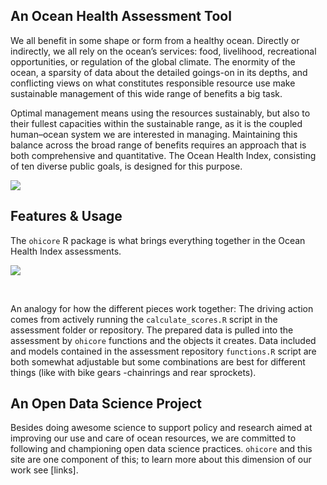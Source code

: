 
<!-- README.md is generated from README.Rmd. Please edit that file -->
<!-- Note: If any R/functions.R files are added or deleted this needs to be changed in the DESCRIPTION file, and the NEWS.md (changelog) file. -->
<!-- If changes are made to any of the R/functions.R (or other files), the following should be run: pkgdown::build_site() -->
An Ocean Health Assessment Tool
-------------------------------

We all benefit in some shape or form from a healthy ocean. Directly or indirectly, we all rely on the ocean’s services: food, livelihood, recreational opportunities, or regulation of the global climate. The enormity of the ocean, a sparsity of data about the detailed goings-on in its depths, and conflicting views on what constitutes responsible resource use make sustainable management of this wide range of benefits a big task.

Optimal management means using the resources sustainably, but also to their fullest capacities within the sustainable range, as it is the coupled human–ocean system we are interested in managing. Maintaining this balance across the broad range of benefits requires an approach that is both comprehensive and quantitative. The Ocean Health Index, consisting of ten diverse public goals, is designed for this purpose.

![](https://docs.google.com/drawings/d/e/2PACX-1vRQLIv_akeZMQUJyUH9lzwLpMCqPv4uKF29atREmxgNVc80YYVrxOwVQLfXwWPMktKLAdM79EuuaH0u/pub?w=958&h=105)

Features & Usage
----------------

The `ohicore` R package is what brings everything together in the Ocean Health Index assessments.

![](https://docs.google.com/drawings/d/e/2PACX-1vSNh-PtRPpKCBoXGtxWJUnBbOhBn9iwIBRMFE4XARj5ECN76a0Cmejh3V9xVls3SGc6UE1Z9i29DOoL/pub?w=1164&h=452)

<br>

An analogy for how the different pieces work together: The driving action comes from actively running the `calculate_scores.R` script in the assessment folder or repository. The prepared data is pulled into the assessment by `ohicore` functions and the objects it creates. Data included and models contained in the assessment repository `functions.R` script are both somewhat adjustable but some combinations are best for different things (like with bike gears -chainrings and rear sprockets).

An Open Data Science Project
----------------------------

Besides doing awesome science to support policy and research aimed at improving our use and care of ocean resources, we are committed to following and championing open data science practices. `ohicore` and this site are one component of this; to learn more about this dimension of our work see \[links\].
